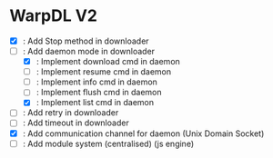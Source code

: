 # WarpDL V2

- [x] : Add Stop method in downloader
- [ ] : Add daemon mode in downloader
    - [x] : Implement download cmd in daemon
    - [ ] : Implement resume cmd in daemon
    - [ ] : Implement info cmd in daemon
    - [ ] : Implement flush cmd in daemon
    - [x] : Implement list cmd in daemon
- [ ] : Add retry in downloader
- [ ] : Add timeout in downloader
- [x] : Add communication channel for daemon (Unix Domain Socket)
- [ ] : Add module system (centralised) (js engine)